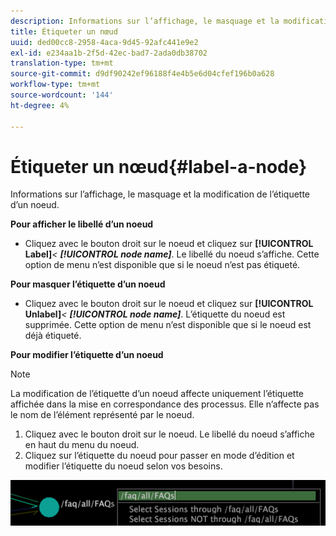 ```yaml
---
description: Informations sur l’affichage, le masquage et la modification de l’étiquette d’un noeud.
title: Étiqueter un nœud
uuid: ded00cc8-2958-4aca-9d45-92afc441e9e2
exl-id: e234aa1b-2f5d-42ec-bad7-2ada0db38702
translation-type: tm+mt
source-git-commit: d9df90242ef96188f4e4b5e6d04cfef196b0a628
workflow-type: tm+mt
source-wordcount: '144'
ht-degree: 4%

---
```


# Étiqueter un nœud{#label-a-node}

Informations sur l’affichage, le masquage et la modification de l’étiquette d’un noeud.

**Pour afficher le libellé d’un noeud**

* Cliquez avec le bouton droit sur le noeud et cliquez sur **[!UICONTROL Label]***&lt; **[!UICONTROL node name]***. Le libellé du noeud s’affiche. Cette option de menu n’est disponible que si le noeud n’est pas étiqueté.

**Pour masquer l’étiquette d’un noeud**

* Cliquez avec le bouton droit sur le noeud et cliquez sur **[!UICONTROL Unlabel]***&lt; **[!UICONTROL node name]***. L’étiquette du noeud est supprimée. Cette option de menu n’est disponible que si le noeud est déjà étiqueté.

**Pour modifier l’étiquette d’un noeud**

>[!NOTE]
>
>La modification de l’étiquette d’un noeud affecte uniquement l’étiquette affichée dans la mise en correspondance des processus. Elle n’affecte pas le nom de l’élément représenté par le noeud.

1. Cliquez avec le bouton droit sur le noeud. Le libellé du noeud s’affiche en haut du menu du noeud.
1. Cliquez sur l’étiquette du noeud pour passer en mode d’édition et modifier l’étiquette du noeud selon vos besoins.

![](assets/mnu_2DProcessMap_label.png)
